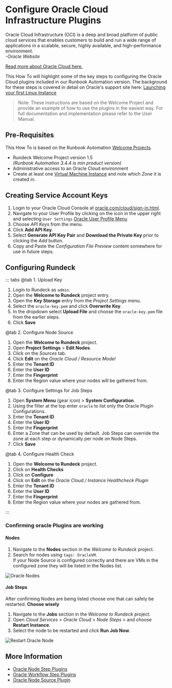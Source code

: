 # Configure Oracle Cloud Infrastructure Plugins

Oracle Cloud Infrastructure (OCI) is a deep and broad platform of public cloud services that enables customers to build and run a wide range of applications in a scalable, secure, highly available, and high-performance environment. <br>_-Oracle Website_

[Read more about Oracle Cloud here.](https://www.oracle.com/cloud/)

This How To will highlight some of the key steps to configuring the Oracle Cloud plugins included in our Runbook Automation version.  The background for these steps is covered in detail on Oracle's support site here: [Launching your first Linux Instance](https://docs.oracle.com/en-us/iaas/Content/GSG/Reference/overviewworkflow.htm#Tutorial__Launching_Your_First_Linux_Instance)

> Note: These instructions are based on the Welcome Project and provide an example of how to use the plugins in the easiest way.  For full documentation and implementation please refer to the User Manual.

## Pre-Requisites

This How To is based on the Runbook Automation [Welcome Projects](/learning/howto/welcome-project-starter.md).

- Rundeck Welcome Project version 1.5<br>
    _(Runbook Automation 3.4.4 is min product version)_
- Administrative access to an Oracle Cloud environment
- Create at least one [Virtual Machine Instance](https://docs.oracle.com/en-us/iaas/Content/Compute/Tasks/launchinginstance.htm) and note which _Zone_ it is created in.


## Creating Service Account Keys

1. Login to your Oracle Cloud Console at [oracle.com/cloud/sign-in.html](oracle.com/cloud/sign-in.html).
1. Navigate to your User Profile by clicking on the icon in the upper right and selecting `User Settings`
    [Oracle User Profile Menu](/assets/img/howto-oracle-usermenu.png)
1. Choose _API Keys_ from the menu.
1. Click **Add API Key**.
1. Select **Generate API Key Pair** and **Download the Private Key** prior to clicking the _Add_ button.
1. Copy and Paste the _Configuration File Preview_ content somewhere for use in future steps.

## Configuring Rundeck

::: tabs
@tab 1. Upload Key

1. Login to Rundeck as `admin`.
1. Open the **Welcome to Rundeck** project entry.
1. Open the **Key Storage** entry from the _Project Settings_ menu.
1. Select the `oracle-key.pem` and click **Overwrite Key**.
1. In the dropdown select **Upload File** and choose the `oracle-key.pem` file from the earlier steps.
1. Click **Save**

@tab 2. Configure Node Source

1. Open the **Welcome to Rundeck** project.
1. Open **Project Settings** > **Edit Nodes**.
1. Click on the _Sources_ tab.
1. Click **Edit** on the _Oracle Cloud / Resource Model_
1. Enter the **Tenant ID**
1. Enter the **User ID**
1. Enter the **Fingerprint**
2. Enter the Region value where your nodes will be gathered from.

@tab 3. Configure Settings for Job Steps

1. Open **System Menu** (gear icon) > **System Configuration**.
1. Using the filter at the top enter `oracle` to list only the Oracle Plugin Configurations.
1. Enter the **Tenant ID**
1. Enter the **User ID**
1. Enter the **Fingerprint**
1. Enter a Zone that can be used by default.  Job Steps can override the zone at each step or dynamically per node on Node Steps.
1. Click **Save**

@tab 4. Configure Health Check

1. Open the **Welcome to Rundeck** project.
1. Click on **Health Checks**
1. Click on **Configure**
1. Click on **Edit** on the _Oracle Cloud / Instance Healthcheck Plugin_
1. Enter the **Tenant ID**
1. Enter the **User ID**
1. Enter the **Fingerprint**
1. Enter the Region value where your nodes are gathered from.

:::

### Confirming oracle Plugins are working

#### Nodes

1. Navigate to the **Nodes** section in the _Welcome to Rundeck_ project.
1. Search for nodes using `tags: OracleVM`.<br>If your Node Source is configured correctly and there are VMs in the configured zone they will be listed in the Nodes list.

![Oracle Nodes](/assets/img/howto-oracle-oraclenodes.png)

#### Job Steps

After confirming Nodes are being listed choose one that can safely be restarted.  **Choose wisely**

1. Navigate to the **Jobs** section in the _Welcome to Rundeck_ project.
1. Open _Cloud Services_ > _Oracle Cloud_ > _Node Steps_ > and choose **Restart Instance**.
1. Select the node to be restarted and click **Run Job Now**.

![Restart Oracle Node](/assets/img/howto-oracle-restartnode.png)

## More Information

- [Oracle Node Step Plugins](/manual/jobs/job-plugins/node-steps/oracle.md)
- [Oracle Workflow Step Plugins](/manual/jobs/job-plugins/workflow-steps/oracle.md)
- [Oracle Node Source Plugin](/manual/projects/resource-model-sources/oracle.md)
